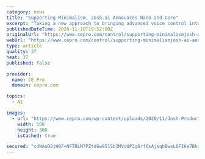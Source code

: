 ```yaml
---
category: news
title: "Supporting Minimalism, Josh.ai Announces Nano and Core"
excerpt: "Taking a new approach to bringing advanced voice control into the home, Josh.ai has introduced its Nano architectural microphone and Core."
publishedDateTime: 2020-11-10T19:52:00Z
originalUrl: "https://www.cepro.com/control/supporting-minimalismjosh-ai-announces-nano-and-core/"
webUrl: "https://www.cepro.com/control/supporting-minimalismjosh-ai-announces-nano-and-core/"
type: article
quality: 37
heat: 37
published: false

provider:
  name: CE Pro
  domain: cepro.com

topics:
  - AI

images:
  - url: "https://www.cepro.com/wp-content/uploads/2020/11/Josh-Product-Family-2020-edit.jpg"
    width: 500
    height: 300
    isCached: true

secured: "cdWAoD2jH0F+NFTRLM7PZtd6w95lSb3MVoUP3g6rf6sAjsqbBwsLQFIKe7BhdNT54fHuTajXKZquDJXlM4y7S7eCCAY0iiDCDkTdFhUAPwYfr+GXzKH6Z1AR83qUGwKY9/OXL6ATg8U9b3teJxh2qaBEyYVuegWFfHdBze9Yrq7ilMjJj6WuYGit04vqMXBk7vbf78Ax3ftX0mTh8BT3/saE2eqFNpXjFtb9WBDOVJmhrllF1wFuOg3m9F5usRKk8kreG+8NzzbP9nfcNOKTKNNrNjSX19UazjGo37Yry99oSIFE3rEHwPmX4RfTINof7jh5CMquyz81gr8LUdIRKe//v6RASXdOo+A8HEltKYA=;hXVoMYRd3SzPD4DcfxZ9kw=="
---
```


